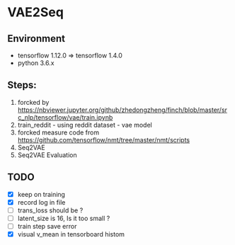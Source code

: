 # VAE2Seq

## Environment
  - tensorflow 1.12.0 => tensorflow 1.4.0
  - python 3.6.x

## Steps:
  1. forcked by https://nbviewer.jupyter.org/github/zhedongzheng/finch/blob/master/src_nlp/tensorflow/vae/train.ipynb
  2. train_reddit
    - using reddit dataset
    - vae model
  3. forcked measure code from https://github.com/tensorflow/nmt/tree/master/nmt/scripts
  4. Seq2VAE
  5. Seq2VAE Evaluation

## TODO
  - [x] keep on training
  - [x] record log in file
  - [ ] trans_loss should be ?
  - [ ] latent_size is 16, Is it too small ?
  - [ ] train step save error
  - [x] visual v_mean in tensorboard histom